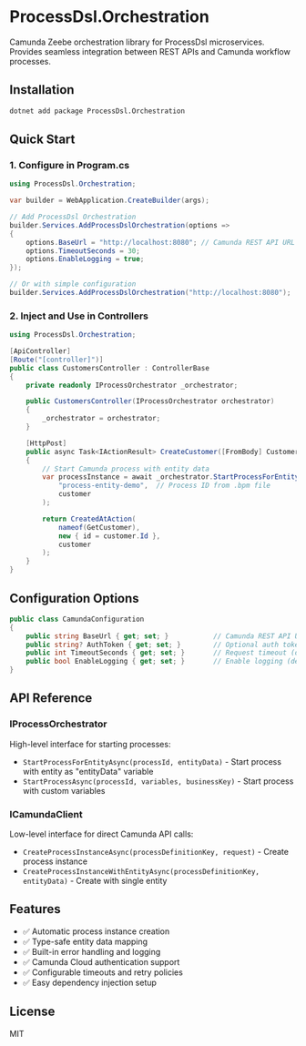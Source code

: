 # ProcessDsl.Orchestration

Camunda Zeebe orchestration library for ProcessDsl microservices. Provides seamless integration between REST APIs and Camunda workflow processes.

## Installation

```bash
dotnet add package ProcessDsl.Orchestration
```

## Quick Start

### 1. Configure in Program.cs

```csharp
using ProcessDsl.Orchestration;

var builder = WebApplication.CreateBuilder(args);

// Add ProcessDsl Orchestration
builder.Services.AddProcessDslOrchestration(options =>
{
    options.BaseUrl = "http://localhost:8080"; // Camunda REST API URL
    options.TimeoutSeconds = 30;
    options.EnableLogging = true;
});

// Or with simple configuration
builder.Services.AddProcessDslOrchestration("http://localhost:8080");
```

### 2. Inject and Use in Controllers

```csharp
using ProcessDsl.Orchestration;

[ApiController]
[Route("[controller]")]
public class CustomersController : ControllerBase
{
    private readonly IProcessOrchestrator _orchestrator;

    public CustomersController(IProcessOrchestrator orchestrator)
    {
        _orchestrator = orchestrator;
    }

    [HttpPost]
    public async Task<IActionResult> CreateCustomer([FromBody] Customer customer)
    {
        // Start Camunda process with entity data
        var processInstance = await _orchestrator.StartProcessForEntityAsync(
            "process-entity-demo",  // Process ID from .bpm file
            customer
        );

        return CreatedAtAction(
            nameof(GetCustomer),
            new { id = customer.Id },
            customer
        );
    }
}
```

## Configuration Options

```csharp
public class CamundaConfiguration
{
    public string BaseUrl { get; set; }           // Camunda REST API URL
    public string? AuthToken { get; set; }        // Optional auth token
    public int TimeoutSeconds { get; set; }       // Request timeout (default: 30)
    public bool EnableLogging { get; set; }       // Enable logging (default: false)
}
```

## API Reference

### IProcessOrchestrator

High-level interface for starting processes:

- `StartProcessForEntityAsync(processId, entityData)` - Start process with entity as "entityData" variable
- `StartProcessAsync(processId, variables, businessKey)` - Start process with custom variables

### ICamundaClient

Low-level interface for direct Camunda API calls:

- `CreateProcessInstanceAsync(processDefinitionKey, request)` - Create process instance
- `CreateProcessInstanceWithEntityAsync(processDefinitionKey, entityData)` - Create with single entity

## Features

- ✅ Automatic process instance creation
- ✅ Type-safe entity data mapping
- ✅ Built-in error handling and logging
- ✅ Camunda Cloud authentication support
- ✅ Configurable timeouts and retry policies
- ✅ Easy dependency injection setup

## License

MIT
